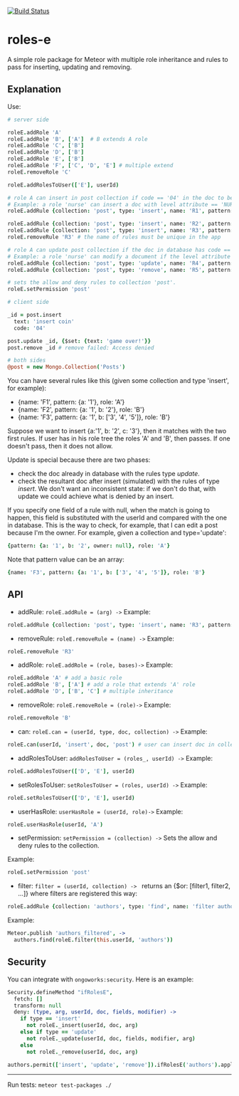 [![Build Status](https://travis-ci.org/miguelalarcos/roles-e.svg)](https://travis-ci.org/miguelalarcos/roles-e)

roles-e
=======

A simple role package for Meteor with multiple role inheritance and rules to pass for inserting, updating and removing.

Explanation
-----------

Use:
```coffee
# server side

roleE.addRole 'A'
roleE.addRole 'B', ['A']  # B extends A role
roleE.addRole 'C', ['B']
roleE.addRole 'D', ['B']
roleE.addRole 'E', ['B']
roleE.addRole 'F', ['C', 'D', 'E'] # multiple extend
roleE.removeRole 'C'

roleE.addRolesToUser(['E'], userId)

# role A can insert in post collection if code == '04' in the doc to be iserted
# Example: a role 'nurse' can insert a doc with level attribute == 'NURSE'
roleE.addRule {collection: 'post', type: 'insert', name: 'R1', pattern: {code: '04'}, role: 'A'}

roleE.addRule {collection: 'post', type: 'insert', name: 'R2', pattern: {code: '05'}, role: 'E'}
roleE.addRule {collection: 'post', type: 'insert', name: 'R3', pattern: {code: '06'}, role: 'E'}
roleE.removeRule 'R3' # the name of rules must be unique in the app

# role A can update post collection if the doc in database has code == '04' and if the resultant doc after update passes the insert rules.
# Example: a role 'nurse' can modify a document if the level attribute of that document is 'NURSE', and if not trying to set that level to 'DOCTOR'.
roleE.addRule {collection: 'post', type: 'update', name: 'R4', pattern: {code: '04'}, role: 'A'}
roleE.addRule {collection: 'post', type: 'remove', name: 'R5', pattern: {code: '04'}, role: 'F'}

# sets the allow and deny rules to collection 'post'.
roleE.setPermission 'post'

# client side

_id = post.insert
  text: 'insert coin'
  code: '04'

post.update _id, {$set: {text: 'game over!'}}
post.remove _id # remove failed: Access denied

# both sides
@post = new Mongo.Collection('Posts')

```

You can have several rules like this (given some collection and type 'insert', for example):

* {name: 'F1', pattern: {a: '1'}, role: 'A'}
* {name: 'F2', pattern: {a: '1', b: '2'}, role: 'B'}
* {name: 'F3', pattern: {a: '1', b: ['3', '4', '5']}, role: 'B'}

Suppose we want to insert {a:'1', b: '2', c: '3'}, then it matches with the two first rules. If user has in his role tree the roles 'A' and 'B', then passes. If one doesn't pass, then it does not allow.

Update is special because there are two phases:

* check the doc already in database with the rules type *update*.
* check the resultant doc after insert (simulated) with the rules of type *insert*. We don't want an inconsistent state: if we don't do that, with update we could achieve what is denied by an insert.

If you specify one field of a rule with null, when the match is going to happen, this field is substituted with the userId and compared with the one in database. This is the way to check, for example, that I can edit a post because I'm the owner.
For example, given a collection and type='update':

```coffee
{pattern: {a: '1', b: '2', owner: null}, role: 'A'}

```

Note that pattern value can be an array:

```coffee
{name: 'F3', pattern: {a: '1', b: ['3', '4', '5']}, role: 'B'}
```

API
---
* addRule:
```roleE.addRule = (arg) ->```
Example:
```coffee
roleE.addRule {collection: 'post', type: 'insert', name: 'R3', pattern: {code: '04'}, role: 'A'}
```

* removeRule:
```roleE.removeRule = (name) ->```
Example:
```coffee
roleE.removeRule 'R3'
```

* addRole:
```roleE.addRole = (role, bases)->```
Example:
```coffee
roleE.addRole 'A' # add a basic role
roleE.addRole 'B', ['A'] # add a role that extends 'A' role
roleE.addRole 'D', ['B', 'C'] # multiple inheritance
```

* removeRole:
```roleE.removeRole = (role)->```
Example:
```coffee
roleE.removeRole 'B'
```

* can:
```roleE.can = (userId, type, doc, collection) ->```
Example:
```coffee
roleE.can(userId, 'insert', doc, 'post') # user can insert doc in collection post?
```

* addRolesToUser:
```addRolesToUser = (roles_, userId) ->```
Example:
```coffee
roleE.addRolesToUser(['D', 'E'], userId)
```

* setRolesToUser:
```setRolesToUser = (roles, userId) ->```
Example:
```coffee
roleE.setRolesToUser(['D', 'E'], userId)
```

* userHasRole:
```userHasRole = (userId, role)->```
Example:
```coffee
roleE.userHasRole(userId, 'A')
```

* setPermission:
```setPermission = (collection) ->```
  Sets the allow and deny rules to the collection.

Example:
```coffee
roleE.setPermission 'post'
```

* filter:
```filter = (userId, collection) -> ```
returns an {$or: [filter1, filter2, ...]} where filters are registered this way:

```coffee
roleE.addRule {collection: 'authors', type: 'find', name: 'filter author', pattern: {x:555}, role: 'B'}
```
Example:
```coffee
Meteor.publish 'authors_filtered', ->
  authors.find(roleE.filter(this.userId, 'authors'))
```

Security
--------
You can integrate with ```ongoworks:security```. Here is an example:

```coffee
Security.defineMethod "ifRolesE",
  fetch: []
  transform: null
  deny: (type, arg, userId, doc, fields, modifier) ->
    if type == 'insert'
      not roleE._insert(userId, doc, arg)
    else if type == 'update'
      not roleE._update(userId, doc, fields, modifier, arg)
    else
      not roleE._remove(userId, doc, arg)

authors.permit(['insert', 'update', 'remove']).ifRolesE('authors').apply()
```

---
Run tests:
  ```meteor test-packages ./```